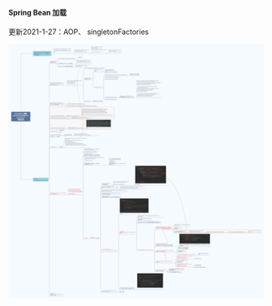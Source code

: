 #### Spring Bean 加载

更新2021-1-27：AOP、 singletonFactories

![Spring](https://github.com/YorickYu/Java-spring-summary/blob/main/images/SpringBean.png)
